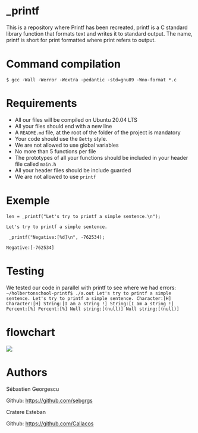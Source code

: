 # _printf
This is a repository where Printf has been recreated, printf is a C standard library function that formats text and writes it to standard output. The name, printf is short for print formatted where print refers to output.



# Command compilation

```
$ gcc -Wall -Werror -Wextra -pedantic -std=gnu89 -Wno-format *.c
```

# Requirements

-   All our files will be compiled on Ubuntu 20.04 LTS 
-   All your files should end with a new line
-   A `README.md` file, at the root of the folder of the project is mandatory
-   Your code should use the `Betty` style.
-   We are not allowed to use global variables
-   No more than 5 functions per file
-   The prototypes of all your functions should be included in your header file called `main.h`
-   All your header files should be include guarded
-  We are not allowed to use `printf`  

# Exemple 

```
len = _printf("Let's try to printf a simple sentence.\n");
```
```
Let's try to printf a simple sentence.
```
```
 _printf("Negative:[%d]\n", -762534);
```
```
Negative:[-762534]
```
# Testing
We tested our code in parallel with printf to see where we had errors:
`~/holbertonschool-printf$ ./a.out
Let's try to printf a simple sentence.
Let's try to printf a simple sentence.
Character:[H]
Character:[H]
String:[I am a string !]
String:[I am a string !]
Percent:[%]
Percent:[%]
Null string:[(null)]
Null string:[(null)]`


# flowchart 
<img src="https://files.slack.com/files-pri/T0423U1MW21-F082J6ULVS6/flowchart.drawio.png">




# Authors
Sébastien Georgescu  

Github: https://github.com/sebgrgs

Cratere Esteban  
 
Github: https://github.com/Callacos